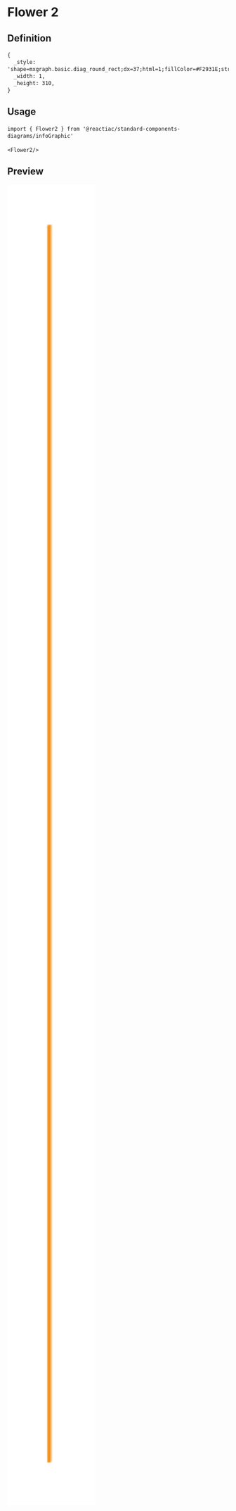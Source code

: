 # Flower 2

## Definition

```
{
  _style: 'shape=mxgraph.basic.diag_round_rect;dx=37;html=1;fillColor=#F2931E;strokeColor=none;shadow=0;fontSize=12;fontColor=#FFFFFF;align=center;fontStyle=0;whiteSpace=wrap;strokeWidth=8;',
  _width: 1,
  _height: 310,
}
```

## Usage

```
import { Flower2 } from '@reactiac/standard-components-diagrams/infoGraphic'

<Flower2/>
```

## Preview

<img src="./flower-2.png" width="200"/>
